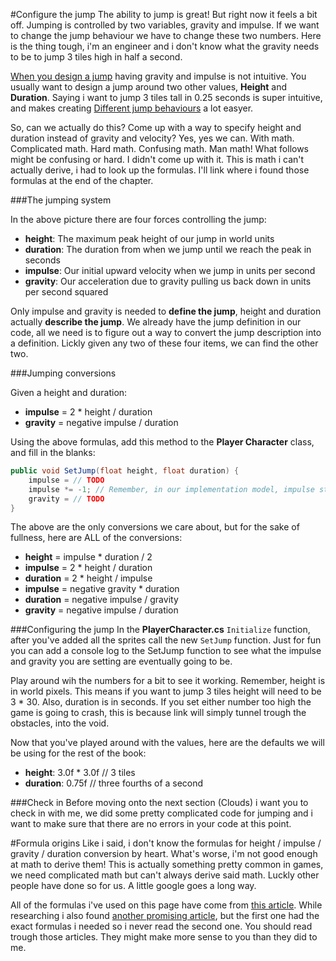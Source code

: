 #Configure the jump
The ability to jump is great! But right now it feels a bit off. Jumping is controlled by two variables, gravity and impulse. If we want to change the jump behaviour we have to change these two numbers. Here is the thing tough, i'm an engineer and i don't know what the gravity needs to be to jump 3 tiles high in half a second.

[When you design a jump](http://www.atomjack.net/blog/2014/12/9/dev-blog-designing-a-jump) having gravity and impulse is not intuitive. You usually want to design a jump around two other values, **Height** and **Duration**. Saying i want to jump 3 tiles tall in 0.25 seconds is super intuitive, and makes creating [Different jump behaviours](http://excitemike.com/JumpingControlTester) a lot easyer. 

So, can we actually do this? Come up with a way to specify height and duration instead of gravity and velocity? Yes, yes we can. With math. Complicated math. Hard math. Confusing math. Man math! What follows might be confusing or hard. I didn't come up with it. This is math i can't actually derive, i had to look up the formulas. I'll link where i found those formulas at the end of the chapter.

###The jumping system

In the above picture there are four forces controlling the jump:

* **height**: The maximum peak height of our jump in world units
* **duration**: The duration from when we jump until we reach the peak in seconds
* **impulse**: Our initial upward velocity when we jump in units per second
* **gravity**: Our acceleration due to gravity pulling us back down in units per second squared

Only impulse and gravity is needed to **define the jump**, height and duration actually **describe the jump**. We already have the jump definition in our code, all we need is to figure out a way to convert the jump description into a definition. Lickly given any two of these four items, we can find the other two.

###Jumping conversions

Given a height and duration:
* **impulse** = 2 * height / duration
* **gravity** = negative impulse / duration

Using the above formulas, add this method to the **Player Character** class, and fill in the blanks:

```cs
public void SetJump(float height, float duration) {
    impulse = // TODO
    impulse *= -1; // Remember, in our implementation model, impulse starts off negative!
    gravity = // TODO
}
```


The above are the only conversions we care about, but for the sake of fullness, here are ALL of the conversions:
* **height** = impulse * duration / 2
* **impulse** = 2 * height / duration
* **duration** = 2 * height / impulse
* **impulse** = negative gravity * duration
* **duration** = negative impulse / gravity
* **gravity** = negative impulse / duration

###Configuring the jump
In the **PlayerCharacter.cs** ```Initialize``` function, after you've added all the sprites call the new ```SetJump``` function. Just for fun you can add a console log to the SetJump function to see what the impulse and gravity you are setting are eventually going to be.

Play around wih the numbers for a bit to see it working. Remember, height is in world pixels. This means if you want to jump 3 tiles height will need to be 3 * 30. Also, duration is in seconds. If you set either number too high the game is going to crash, this is because link will simply tunnel trough the obstacles, into the void.

Now that you've played around with the values, here are the defaults we will be using for the rest of the book:

* **height**: 3.0f * 3.0f // 3 tiles
* **duration**: 0.75f // three fourths of a second

###Check in
Before moving onto the next section (Clouds) i want you to check in with me, we did some pretty complicated code for jumping and i want to make sure that there are no errors in your code at this point.

#Formula origins
Like i said, i don't know the formulas for height / impulse / gravity / duration conversion by heart. What's worse, i'm not good enough at math to derive them! This is actually something pretty common in games, we need complicated math but can't always derive said math. Luckly other people have done so for us. A little google goes a long way.

All of the formulas i've used on this page have come from [this article](http://www.piratehearts.com/blog/2012/11/30/deriving-the-mathematics-of-jumping-physics-part-1-of/). While researching i also found [another promising article](http://error454.com/2013/10/23/platformer-physics-101-and-the-3-fundamental-equations-of-platformers/), but the first one had the exact formulas i needed so i never read the second one. You should read trough those articles. They might make more sense to you than they did to me.
